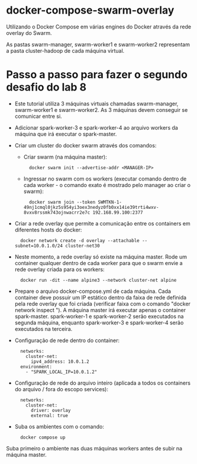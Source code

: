 # docker-compose-swarm-overlay
Utilizando o Docker Compose em várias engines do Docker através da rede overlay do Swarm.

As pastas swarm-manager, swarm-worker1 e swarm-worker2 representam a pasta cluster-hadoop de cada máquina virtual.

# Passo a passo para fazer o segundo desafio do lab 8

* Este tutorial utiliza 3 máquinas virtuais chamadas swarm-manager, swarm-worker1 e swarm-worker2. As 3 máquinas devem conseguir se comunicar entre si.

* Adicionar spark-worker-3 e spark-worker-4 ao arquivo workers da máquina que irá executar o spark-master.

* Criar um cluster do docker swarm através dos comandos:

    - Criar swarm (na máquina master):

            docker swarm init --advertise-addr <MANAGER-IP>

    - Ingressar no swarm com os workers (executar comando dentro de cada worker - o comando exato é mostrado pelo manager ao criar o swarm):

            docker swarm join --token SWMTKN-1-49nj1cmql0jkz5s954yi3oex3nedyz0fb0xx14ie39trti4wxv-8vxv8rssmk743ojnwacrr2e7c 192.168.99.100:2377

* Criar a rede overlay que permite a comunicação entre os containers em diferentes hosts do docker:

        docker network create -d overlay --attachable --subnet=10.0.1.0/24 cluster-net30

* Neste momento, a rede overlay só existe na máquina master. Rode um container qualquer dentro de cada worker
para que o swarm envie a rede overlay criada para os workers:

        docker run -dit --name alpine3 --network cluster-net alpine

* Prepare o arquivo docker-compose.yml de cada máquina. Cada container deve possuir um IP estático dentro da faixa de rede
definida pela rede overlay que foi criada (verificar faixa com o comando "docker network inspect <rede>").
A máquina master irá executar apenas o container spark-master. spark-worker-1 e spark-worker-2 serão executados na segunda
máquina, enquanto spark-worker-3 e spark-worker-4 serão executados na terceira.

* Configuração de rede dentro do container:

        networks:
          cluster-net:
            ipv4_address: 10.0.1.2
        environment:
          - "SPARK_LOCAL_IP=10.0.1.2"

* Configuração de rede do arquivo inteiro (aplicada a todos os containers do arquivo / fora do escopo services):

        networks:
          cluster-net:
            driver: overlay
            external: true

* Suba os ambientes com o comando:

        docker compose up

Suba primeiro o ambiente nas duas máquinas workers antes de subir na máquina master.

